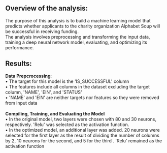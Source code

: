 ## Overview of the analysis:
The purpose of this analysis is to build a machine learning model that predicts whether applicants to the charity organization Alphabet Soup will be successful in receiving funding. <br>
The analysis involves preprocessing and transforming the input data, training a deep neural network model, evaluating, and optimizing its performance.

## Results: 
**Data Prepcrocessing**: <br>
• The target for this model is the 'IS_SUCCESSFUL' column <br>
• The features include all columns in the dataset excluding the target column, 'NAME', 'EIN', and 'STATUS' <br>
• 'NAME' and 'EIN' are neither targets nor features so they were removed from input data <br>
<br>
**Compiling, Training, and Evaluating the Model** <br>
• In the original model, two layers were chosen with 80 and 30 neurons, respectively. 'Relu' was selected as the activation function. <br>
• In the optimized model, an additional layer was added. 20 neurons were selected for the first layer as the result of dividing the number of columns by 2, 10 neurons for the second, and 5 for the third . 'Relu' remained as the activation function <br>
